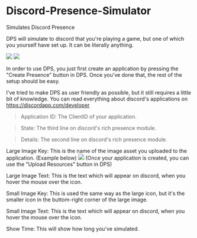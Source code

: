 # Discord-Presence-Simulator
Simulates Discord Presence

DPS will simulate to discord that you're playing a game, but one of which you yourself have set up.
It can be literally anything.

<img src="https://nullstudios.net/dps.JPG"> 
<img src="https://nullstudios.net/dps2.JPG"> 

In order to use DPS, you just first create an application by pressing the "Create Presence" button in DPS.
Once you've done that, the rest of the setup should be easy.

I've tried to make DPS as user friendly as possible, but it still requires a little bit of knowledge.
You can read everything about discord's applications on https://discordapp.com/developer


> Application ID: The ClientID of your application.

> State: The third line on discord's rich presence module.

> Details: The second line on discord's rich presence module.

Large Image Key: This is the name of the image asset you uploaded to the application. (Example below)
<img src="https://nullstudios.net/dps3.JPG"> 
(Once your application is created, you can use the "Upload Resources" button in DPS)

Large Image Text: This is the text which will appear on discord, when you hover the mouse over the icon.

Small Image Key: This is used the same way as the large icon, but it's the smaller icon in the buttom-right corner of the large image.

Small Image Text: This is the text which will appear on discord, when you hover the mouse over the icon.

Show Time: This will show how long you've simulated.
